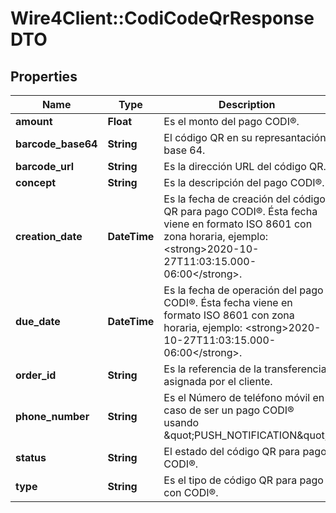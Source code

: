 # Wire4Client::CodiCodeQrResponseDTO

## Properties
Name | Type | Description | Notes
------------ | ------------- | ------------- | -------------
**amount** | **Float** | Es el monto del pago CODI®. | [optional] 
**barcode_base64** | **String** | El código QR en su represantación base 64. | [optional] 
**barcode_url** | **String** | Es la dirección URL del código QR. | [optional] 
**concept** | **String** | Es la descripción del pago CODI®. | [optional] 
**creation_date** | **DateTime** | Es la fecha de creación del código QR para pago CODI®. Ésta fecha viene en formato ISO 8601 con zona horaria, ejemplo: &lt;strong&gt;2020-10-27T11:03:15.000-06:00&lt;/strong&gt;. | [optional] 
**due_date** | **DateTime** | Es la fecha de operación del pago CODI®. Ésta fecha viene en formato ISO 8601 con zona horaria, ejemplo: &lt;strong&gt;2020-10-27T11:03:15.000-06:00&lt;/strong&gt;. | [optional] 
**order_id** | **String** | Es la referencia de la transferencia asignada por el cliente. | [optional] 
**phone_number** | **String** | Es el Número de teléfono móvil en caso de ser un pago CODI® usando \&quot;PUSH_NOTIFICATION\&quot;. | [optional] 
**status** | **String** | El estado del código QR para pago CODI®. | [optional] 
**type** | **String** | Es el tipo de código QR para pago con CODI®. | [optional] 


